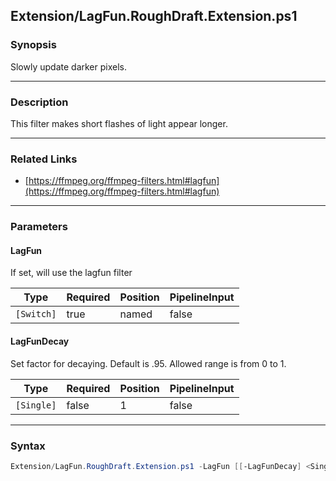 Extension/LagFun.RoughDraft.Extension.ps1
-----------------------------------------

### Synopsis
Slowly update darker pixels.

---

### Description

This filter makes short flashes of light appear longer.

---

### Related Links
* [https://ffmpeg.org/ffmpeg-filters.html#lagfun](https://ffmpeg.org/ffmpeg-filters.html#lagfun)

---

### Parameters
#### **LagFun**
If set, will use the lagfun filter

|Type      |Required|Position|PipelineInput|
|----------|--------|--------|-------------|
|`[Switch]`|true    |named   |false        |

#### **LagFunDecay**
Set factor for decaying. Default is .95. Allowed range is from 0 to 1.

|Type      |Required|Position|PipelineInput|
|----------|--------|--------|-------------|
|`[Single]`|false   |1       |false        |

---

### Syntax
```PowerShell
Extension/LagFun.RoughDraft.Extension.ps1 -LagFun [[-LagFunDecay] <Single>] [<CommonParameters>]
```
